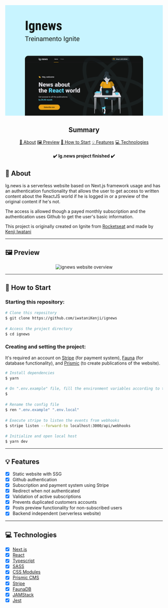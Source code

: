 <section align="center">
    <img src="./public/images/cover.jpg" />
</section>

<h2 align="center">Summary</h2>

<p align="center">
    <a href="#about">📙 About</a>
    <a href="#preview">🖼️ Preview</a>
    <a href="#start">📖 How to Start</a>
    <a href="#features">💡 Features</a>
    <a href="#technologies">💻 Technologies</a>
</p>

<h4 align="center">
   ✔️ Ig.news project finished ✔️
</h4>

<H2 id="about">📙 About</H2>

<p>Ig.news is a serverless website based on Next.js framework usage and has an authentication functionality that allows the user to get access to written content about the ReactJS world if he is logged in or a preview of the original content if he's not.</p>
<p>The access is allowed though a payed monthly subscription and the authentication uses Github to get the user's basic information.</p>
<p>This project is originally created on Ignite from <a href="https://www.rocketseat.com.br/">Rocketseat</a> and made by <a href="https://www.linkedin.com/in/kleverson-kenji-iwatani/">Kenji Iwatani</a></p>

---

<H2 id="preview">🖼️ Preview</H2>

<section align="center">
    <img alt="ignews website overview" src="./public/images/preview.gif"/>
</section>

---

<H2 id="start">📖 How to Start</H2>

<h3>Starting this repository:</h3>

```bash
# Clone this repository
$ git clone https://github.com/iwataniKenji/ignews

# Access the project directory
$ cd ignews
```

<h3>Creating and setting the project:</h3>
<p>It's required an account on <a href="https://stripe.com/">Stripe</a> (for payment system), <a href="https://fauna.com/">Fauna</a> (for database functionality), and <a href="https://prismic.io/">Prismic</a> (to create publications of the website).</p>

```bash
# Install dependencies
$ yarn

# On ".env.example" file, fill the environment variables according to the instructions provided
$

# Rename the config file
$ ren ".env.example" ".env.local"

# Execute stripe to listen the events from webhooks
$ stripe listen --forward-to localhost:3000/api/webhooks

# Initialize and open local host
$ yarn dev
```

---

<H2 id="features">💡 Features</H2>

- [x] Static website with SSG
- [x] Github authentication
- [x] Subscription and payment system using Stripe
- [x] Redirect when not authenticated
- [x] Validation of active subscriptions
- [x] Prevents duplicated customers accounts
- [x] Posts preview functionality for non-subscribed users
- [x] Backend independent (serverless website)

---

<H2 id="technologies">💻 Technologies</H2>

- [x] <a href="https://nextjs.org/">Next.js</a>
- [x] <a href="https://reactjs.org/">React</a>
- [x] <a href="https://www.typescriptlang.org/">Typescript</a>
- [x] <a href="https://sass-lang.com/">SASS</a>
- [x] <a href="https://github.com/css-modules/css-modules">CSS Modules</a>
- [x] <a href="https://prismic.io/">Prismic CMS</a>
- [x] <a href="https://stripe.com/">Stripe</a>
- [x] <a href="https://fauna.com/">FaunaDB</a>
- [x] <a href="https://jamstack.org/">JAMStack</a>
- [x] <a href="https://jestjs.io/">Jest</a>